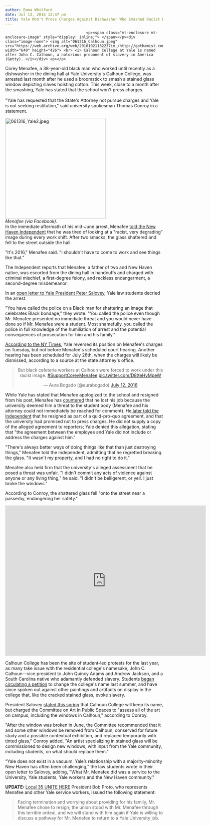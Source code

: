 ```yaml
---
author: Emma Whitford
date: Jul 13, 2016 12:47 pm
title: Yale Won't Press Charges Against Dishwasher Who Smashed Racist Window
---
```


	
										<p><span class="mt-enclosure mt-enclosure-image" style="display: inline;"> </span></p><div class="image-none"> <img alt="061316_Calhoun.jpeg" src="https://web.archive.org/web/20161021132237im_/http://gothamist.com/attachments/nyc_ewhitford/061316_Calhoun.jpeg" width="640" height="426"> <br> <i> Calhoun College at Yale is named after John C. Calhoun, a notorious proponent of slavery in America (Getty). </i></div> <p></p>

<p>Corey Menafee, a 38-year-old black man who worked until recently as a dishwasher in the dining hall at Yale University&apos;s Calhoun College, was arrested last month after he used a broomstick to smash a stained glass window depicting slaves hoisting cotton. This week, close to a month after the smashing, Yale has stated that the school won&apos;t press charges. <br>
 <br>
&quot;Yale has requested that the State&apos;s Attorney not pursue charges and Yale is not seeking restitution,&quot; said university spokesman Thomas Conroy in a statement. </p>

<p><span class="mt-enclosure mt-enclosure-image" style="display: inline;"> </span></p><div class="image-right"> <img alt="061316_Yale2.jpeg" src="https://web.archive.org/web/20161021132237im_/http://gothamist.com/attachments/nyc_ewhitford/061316_Yale2.jpeg" width="320" height="321"> <br> <i style=" width:320px; ;display:block"> Menafee (via Facebook). </i></div> In the immediate aftermath of his mid-June arrest, Menafee <a href="https://web.archive.org/web/20161021132237/http://www.newhavenindependent.org/corey_menafee/">told the New Haven Independent</a> that he was tired of looking at a &quot;racist, very degrading&quot; image during every work shift. After two smacks, the glass shattered and fell to the street outside the hall. <p></p>

<p>&quot;It&apos;s 2016,&quot; Menafee said. &quot;I shouldn&apos;t have to come to work and see things like that.&quot; </p>

<p>The Independent reports that Menafee, a father of two and New Haven native, was escorted from the dining hall in handcuffs and charged with criminal mischief, a first-degree felony, and reckless endangerment, a second-degree misdemeanor. </p>

<p>In an <a href="https://web.archive.org/web/20161021132237/https://docs.google.com/a/gothamist.com/forms/d/e/1FAIpQLSccxTYMuejwyjq7s3n6QybKyrqNQULo9LfClExOYy3oYCyNlA/viewform">open letter to Yale President Peter Salovey</a>, Yale law students decried the arrest. </p>

<p>&quot;You have called the police on a Black man for shattering an image that celebrates Black bondage,&quot; they wrote. &quot;You called the police even though Mr. Menafee presented no immediate threat and you would never have done so if Mr. Menafee were a student. Most shamefully, you called the police in full knowledge of the humiliation of arrest and the potential consequences of prosecution for him and his family.&quot; </p>

<p><a href="https://web.archive.org/web/20161021132237/http://www.nytimes.com/2016/07/13/nyregion/yale-worker-john-c-calhoun-window-slaves.html">According to the NY Times</a>, Yale reversed its position on Menafee&apos;s charges on Tuesday, but not before Menafee&apos;s scheduled court hearing. Another hearing has been scheduled for July 26th, when the charges will likely be dismissed, according to a source at the state attorney&apos;s office. </p>

<center><blockquote class="twitter-tweet" data-conversation="none" data-lang="en"><p lang="en" dir="ltr">But black cafeteria workers at Calhoun were forced to work under this racist image. <a href="https://web.archive.org/web/20161021132237/https://twitter.com/hashtag/SupportCoreyMenafee?src=hash">#SupportCoreyMenafee</a> <a href="https://web.archive.org/web/20161021132237/https://t.co/D8XeHvMpeW">pic.twitter.com/D8XeHvMpeW</a></p>&#x2014; Aura Bogado (@aurabogado) <a href="https://web.archive.org/web/20161021132237/https://twitter.com/aurabogado/status/752914042482589700">July 12, 2016</a></blockquote>
<script async src="//web.archive.org/web/20161021132237js_/http://platform.twitter.com/widgets.js" charset="utf-8"></script></center>

<p>While Yale has stated that Menafee apologized to the school and resigned from his post, Menafee has <a href="https://web.archive.org/web/20161021132237/http://www.newhavenindependent.org/corey_menafee/">countered</a> that he lost his job because the university deemed him a threat to the student body (Menafee and his attorney could not immediately be reached for comment). He<a href="https://web.archive.org/web/20161021132237/http://www.newhavenindependent.org/index.php/archives/entry/menafee_court/"> later told the Independent</a> that he resigned as part of a quid-pro-quo agreement, and that the university had promised not to press charges. He did not supply a copy of the alleged agreement to reporters; Yale denied this allegation, stating that &quot;the agreement between the employee and Yale did not include or address the charges against him.&quot; </p>

<p>&quot;There&apos;s always better ways of doing things like that than just destroying things,&quot; Menafee told the Independent, admitting that he regretted breaking the glass. &quot;It wasn&apos;t my property, and I had no right to do it.&quot; </p>

<p>Menafee also held firm that the university&apos;s alleged assessment that he posed a threat was unfair. &quot;I didn&apos;t commit any acts of violence against anyone or any living thing,&quot; he said. &quot;I didn&apos;t be belligerent, or yell. I just broke the windows.&quot; </p>

<p>According to Conroy, the shattered glass fell &quot;onto the street near a passerby, endangering her safety.&quot; </p>

<p><iframe width="640" height="480" src="https://web.archive.org/web/20161021132237if_/https://www.youtube.com/embed/g763vKTSBkQ?rel=0&amp;showinfo=0" frameborder="0" allowfullscreen></iframe></p>

<p>Calhoun College has been the site of student-led protests for the last year, as many take issue with the residential college&apos;s namesake, John C. Calhoun&#x2014;vice president to John Quincy Adams and Andrew Jackson, and a South Carolina native who adamantly defended slavery. Students <a href="https://web.archive.org/web/20161021132237/http://college.usatoday.com/2015/07/09/after-charleston-shooting-yale-students-petition-to-rename-calhoun-college/">began circulating a petition</a> to change the college&apos;s name last summer, and have since spoken out against other paintings and artifacts on display in the college that, like the cracked stained glass, evoke slavery. </p>

<p>President Salovey <a href="https://web.archive.org/web/20161021132237/http://www.newhavenindependent.org/index.php/archives/entry/calhoun_remains_calhoun/">stated this spring</a> that Calhoun College will keep its name, but charged the Committee on Art in Public Spaces to &quot;assess all of the art on campus, including the windows in Calhoun,&quot; according to Conroy. </p>

<p>&quot;After the window was broken in June, the Committee recommended that it and some other windows be removed from Calhoun, conserved for future study and a possible contextual exhibition, and replaced temporarily with tinted glass,&quot; Conroy added. &quot;An artist specializing in stained glass will be commissioned to design new windows, with input from the Yale community, including students, on what should replace them.&quot; </p>

<p>&#x201C;Yale does not exist in a vacuum. Yale&#x2019;s relationship with a majority-minority New Haven has often been challenging,&quot; the law students wrote in their open letter to Salovey, adding, &quot;What Mr. Menafee did was a service to the University, Yale students, Yale workers and the New Haven community.&quot; </p>

<p><strong>UPDATE:</strong> <a href="https://web.archive.org/web/20161021132237/http://www.yaleunions.org/">Local 35 UNITE HERE</a> President Bob Proto, who represents Menafee and other Yale service workers, issued the following statement: </p>

<blockquote>Facing termination and worrying about providing for his family, Mr. Menafee chose to resign; the union stood with Mr. Menafee through this terrible ordeal, and we will stand with him again if Yale is willing to discuss a pathway for Mr. Menafee to return to a Yale University job.</blockquote>					
										
									
				